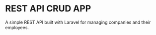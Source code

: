 # REST API CRUD APP

A simple REST API built with Laravel for managing companies and their employees.
